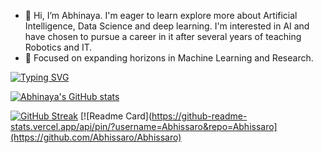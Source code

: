 - 👋 Hi, I’m Abhinaya. I'm eager to learn explore more about Artificial Intelligence, Data Science and deep learning. I'm interested in AI and have chosen to pursue a career in it after several years of teaching Robotics and IT. 
- 🎯 Focused on expanding horizons in Machine Learning and Research.



<!---
Abhissaro/Abhissaro is a ✨ special ✨ repository because its `README.md` (this file) appears on your GitHub profile.
You can click the Preview link to take a look at your changes.
--->
[![Typing SVG](https://readme-typing-svg.demolab.com?font=Rubik+Bubbles&weight=100&size=50&duration=1500&pause=800&color=F7A338&background=FF68CD00&center=true&width=1500&height=75&lines=Abhinaya+Saravanan;AI+ML+Enthusiast;Interested+in+Datascience+%26+Machine+Learning+)](https://git.io/typing-svg)


[![Abhinaya's GitHub stats](https://github-readme-stats.vercel.app/api?username=Abhissaro&show_icons=true&theme=dark&hide=prs,issues)](https://github.com/abhissaro/github-readme-stats)

[![GitHub Streak](https://streak-stats.demolab.com?user=Abhissaro&theme=highcontrast&hide_border=true&border_radius=4.6&date_format=%5BY.%5Dn.j)](https://git.io/streak-stats)
[![Readme Card](https://github-readme-stats.vercel.app/api/pin/?username=Abhissaro&repo=Abhissaro](https://github.com/Abhissaro/Abhissaro)
